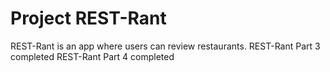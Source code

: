 # Project REST-Rant

REST-Rant is an app where users can review restaurants.
REST-Rant Part 3 completed 
REST-Rant Part 4 completed 